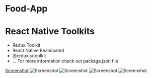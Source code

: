 # Food-App

# React Native Toolkits
- Redux Toolkit
- React Native Reanimated
- @reduxjs/toolkit
- ... For more information check out package.json file


[Screenshot](./screenshot1.png) 
![Screenshot](./screenshot2.png)
![Screenshot](./screenshot3.png)
![Screenshot](./screenshot4.png)
![Screenshot](./screenshot5.png)
